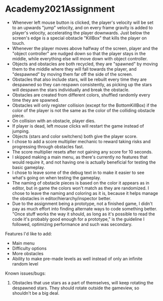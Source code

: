 # Academy2021Assignment

- Whenever left mouse button is clicked, the player's velocity will be set to an upwards "jump" velocity, and on every frame gravity is added to player's velocity, accelerating the player downwards. Just below the screen's edge is a special obstacle "KillBox" that kills the player on touch.
- Whenever the player moves above halfway of the screen, player and the "object controller" are nudged down so that the player stays in the middle, while everything else will move down with object controller.
- Objects and obstacles are both recycled, they are "spawned" by moving them to the middle where they will fall towards the player, and "despawned" by moving them far off the side of the screen.
- Obstacles that also include stars, will be rebuilt every time they are despawned so they can respawn consistently, as picking up the stars will despawn the stars individually and break the obstacle.
- Obstacles are created from different colors, shuffled randomly every time they are spawned.
- Obstacles will only register collision (except for the BottomKillBox) if the color of the player is not the same as the color of the colliding obstacle piece.
- On collision with an obstacle, player dies.
- If player is dead, left mouse clicks will restart the game instead of jumping.
- Objects (stars and color switchers) both give the player score.
- I chose to add a score multiplier mechanic to reward taking risks and progressing through obstacles fast.
- The score multiplier resets after not gaining any score for 10 seconds.
- I skipped making a main menu, as there's currently no features that would require it, and not having one is actually beneficial for testing the basic gameplay.
- I chose to leave some of the debug text in to make it easier to see what's going on when testing the gameplay.
- The naming of obstacle pieces is based on the color it appears as in editor, but in game the colors won't match as they are randomized. I chose to leave the naming and coloring as it is, because it helps manage the obstacles in editor/hierarchy/inspector better.
- Due to the assignment being a prototype, not a finished game, I didn't pay as much effort into finding alternate ways to code something better. "Once stuff works the way it should, as long as it's possible to read the code it's probably good enough for a prototype," is the guideline I followed, optimizing performance and such was secondary.

Features I'd like to add:
- Main menu
- Difficulty options
- More obstacles
- Ability to make pre-made levels as well instead of only an infinite random level

Known issues/bugs:

1. Obstacles that use stars as a part of themselves, will keep rotating the despawned stars. They should rotate outside the gameview, so shouldn't be a big deal.
